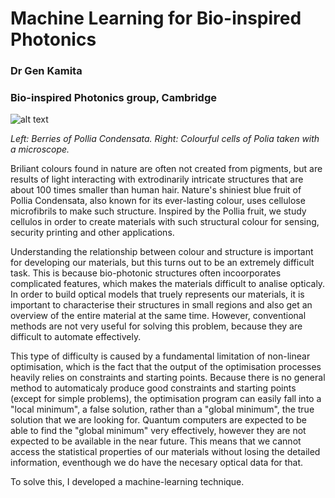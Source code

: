 Machine Learning for Bio-inspired Photonics
==================================
### Dr Gen Kamita
### Bio-inspired Photonics group, Cambridge

![alt text](https://dl.dropboxusercontent.com/u/3543207/polliaFruit.png "Fruit of Pollia Condensata")

*Left: Berries of Pollia Condensata. Right: Colourful cells of Polia taken with a microscope.*

Briliant colours found in nature are often not created from pigments, but are results of light interacting with extrodinarily intricate structures that are about 100 times smaller than human hair. Nature's shiniest blue fruit of Pollia Condensata, also known for its ever-lasting colour, uses cellulose microfibrils to make such structure. Inspired by the Pollia fruit, we study cellulos in order to create materials with such structural colour for sensing, security printing and other applications.

Understanding the relationship between colour and structure is important for developing our materials, but this turns out to be an extremely difficult task. This is because bio-photonic structures often incoorporates complicated features, which makes the materials difficult to analise opticaly. In order to build optical models that truely represents our materials, it is important to characterise their structures in small regions and also get an overview of the entire material at the same time. However, conventional methods are not very useful for solving this problem, because they are difficult to automate effectively. 

This type of difficulty is caused by a fundamental limitation of non-linear optimisation, which is the fact that the output of the optimisation processes heavily relies on constraints and starting points. Because there is no general method to automaticaly produce good constraints and starting points (except for simple problems), the optimisation program can easily fall into a "local minimum", a false solution, rather than a "global minimum", the true solution that we are looking for. Quantum computers are expected to be able to find the "global minimum" very effectively, however they are not expected to be available in the near future. This means that we cannot access the statistical properties of our materials without losing the detailed information, eventhough we do have the necesary optical data for that. 

To solve this, I developed a machine-learning technique. 
